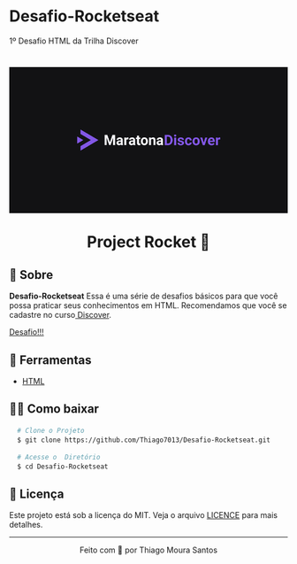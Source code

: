 # Desafio-Rocketseat

1º Desafio HTML da Trilha Discover

<h1 align="center">
   <img src="/Assets/Imagens/rocket.png" alt="">
  <p>Project Rocket 🚀</p>
</h1>

## 🧾 Sobre

**Desafio-Rocketseat** Essa é uma série de desafios básicos para que você possa praticar seus conhecimentos em HTML. Recomendamos que você se cadastre no curso<a href="https://www.rocketseat.com.br/discover"> Discover</a>.

<a href="https://app.rocketseat.com.br/discover/challenges/html-challenge">Desafio!!!</a>

## 🔧 Ferramentas

- [HTML](https://nodejs.org)

## 👨‍💻 Como baixar

```bash
  # Clone o Projeto
  $ git clone https://github.com/Thiago7013/Desafio-Rocketseat.git
```

```bash
  # Acesse o  Diretório
  $ cd Desafio-Rocketseat
```

## 📝 Licença

Este projeto está sob a licença do MIT. Veja o arquivo <a href="https://github.com/Thiago7013/Desafio-Rocketseat/blob/main/LICENSE">LICENCE</a> para mais detalhes.

---

<p align="center">Feito com 💙 por Thiago Moura Santos</p>

